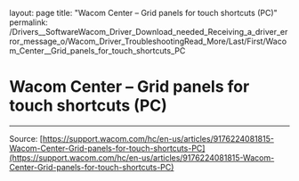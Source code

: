 layout: page
title: "Wacom Center – Grid panels for touch shortcuts (PC)"
permalink: /Drivers__SoftwareWacom_Driver_Download_needed_Receiving_a_driver_error_message_o/Wacom_Driver_TroubleshootingRead_More/Last/First/Wacom_Center__Grid_panels_for_touch_shortcuts_PC

# Wacom Center – Grid panels for touch shortcuts (PC)



---
Source: [https://support.wacom.com/hc/en-us/articles/9176224081815-Wacom-Center-Grid-panels-for-touch-shortcuts-PC](https://support.wacom.com/hc/en-us/articles/9176224081815-Wacom-Center-Grid-panels-for-touch-shortcuts-PC)
